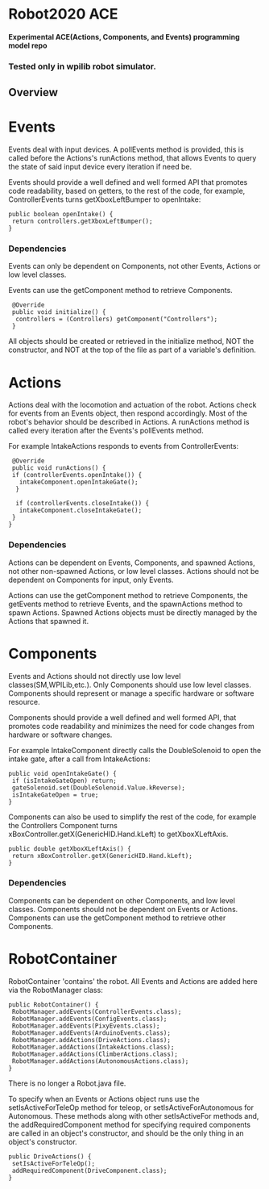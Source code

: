 # Robot2020 ACE

#### Experimental ACE(Actions, Components, and Events) programming model repo

### Tested only in wpilib robot simulator.

## Overview


# Events

Events deal with input devices. A pollEvents method is provided, this is called before the Actions's runActions method, that allows Events to query the state of said input device every iteration if need be.

Events should provide a well defined and well formed API that promotes code readability, based on getters, to the rest of the code, for example, ControllerEvents turns getXboxLeftBumper to openIntake:

    public boolean openIntake() {
     return controllers.getXboxLeftBumper();
    }
    
### Dependencies

Events can only be dependent on Components, not other Events, Actions or low level classes.

Events can use the getComponent method to retrieve Components.
 
     @Override
     public void initialize() {
      controllers = (Controllers) getComponent("Controllers");
     }
 All objects should be created or retrieved in the initialize method, NOT the constructor, and NOT at the top of the file as part of a variable's definition.
   
# Actions

Actions deal with the locomotion and actuation of the robot. Actions check for events from an Events object, then respond accordingly. Most of the robot's behavior should be described in Actions. A runActions method is called every iteration after the Events's pollEvents method.

For example IntakeActions responds to events from ControllerEvents:

     @Override
     public void runActions() {
     if (controllerEvents.openIntake()) {
       intakeComponent.openIntakeGate();
      }

      if (controllerEvents.closeIntake()) {
       intakeComponent.closeIntakeGate();
     }
    }
    
### Dependencies

Actions can be dependent on Events, Components, and spawned Actions, not other non-spawned Actions, or low level classes. Actions should not be dependent on Components for input, only Events.

Actions can use the getComponent method to retrieve Components, the getEvents method to retrieve Events, and the spawnActions method to spawn Actions. Spawned Actions objects must be directly managed by the Actions that spawned it.

# Components

Events and Actions should not directly use low level classes(SM,WPILib,etc.). Only Components should use low level classes. Components should represent or manage a specific hardware or software resource.

Components should provide a well defined and well formed API, that promotes code readability and minimizes the need for code changes  from hardware or software changes.

For example IntakeComponent directly calls the DoubleSolenoid to open the intake gate, after a call from IntakeActions:

    public void openIntakeGate() {
     if (isIntakeGateOpen) return;
     gateSolenoid.set(DoubleSolenoid.Value.kReverse);
     isIntakeGateOpen = true;
    }
    
Components can also be used to simplify the rest of the code, for example the Controllers Component turns xBoxController.getX(GenericHID.Hand.kLeft) to getXboxXLeftAxis.

    public double getXboxXLeftAxis() {
     return xBoxController.getX(GenericHID.Hand.kLeft);
    }
    
### Dependencies

Components can be dependent on other Components, and low level classes. Components should not be dependent on Events or Actions. Components can use the getComponent method to retrieve other Components.

# RobotContainer

RobotContainer 'contains' the robot. All Events and Actions are added here via the RobotManager class:

    public RobotContainer() {
     RobotManager.addEvents(ControllerEvents.class);
     RobotManager.addEvents(ConfigEvents.class);
     RobotManager.addEvents(PixyEvents.class);
     RobotManager.addEvents(ArduinoEvents.class);
     RobotManager.addActions(DriveActions.class);
     RobotManager.addActions(IntakeActions.class);
     RobotManager.addActions(ClimberActions.class);
     RobotManager.addActions(AutonomousActions.class);   
    }

There is no longer a Robot.java file.

To specify when an Events or Actions object runs use the setIsActiveForTeleOp method for teleop, or setIsActiveForAutonomous for Autonomous. These methods along with other setIsActiveFor methods and, the addRequiredComponent method for specifying required components are called in an object's constructor, and should be the only thing in an object's constructor.

    public DriveActions() {
     setIsActiveForTeleOp();
     addRequiredComponent(DriveComponent.class);
    }
